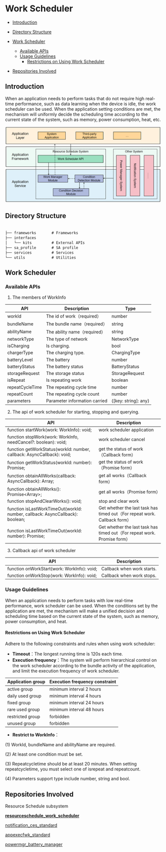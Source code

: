 # Work Scheduler

-   [Introduction](#section11660541593)
-   [Directory Structure](#section161941989596)
-   [Work Scheduler](#section1312121216216)
    -   [Available APIs](#section114564657874)
    -   [Usage Guidelines](#section129654513264)
        -   [Restrictions on Using Work Scheduler](#section1551164914237)

-   [Repositories Involved](#section1371113476307)

## Introduction<a name="section11660541593"></a>

When an application needs to perform tasks that do not require high real-time performance, such as data learning when the device is idle, the work scheduler can be used. When the application setting conditions are met, the mechanism will uniformly decide the scheduling time according to the current state of the system, such as memory, power consumption, heat, etc.

![](figures/en-us_image001.png)

## Directory Structure<a name="section161941989596"></a>

```

├── frameworks       # Frameworks
├── interfaces
│   └── kits         # External APIs
├── sa_profile       # SA profile
├── services         # Services
└── utils            # Utilities

```
## Work Scheduler<a name="section1312121216216"></a>

### Available APIs<a name="section114564657874"></a>

1. The members of WorkInfo

 API                                                          | Description | Type
  ------------------------------------------------------------ | ------------------------------------------------------------ | ------------------------------------------------------------ 
workId | The id of work（required）|number
bundleName | The bundle name（required）|string
abilityName | The ability name（required）|string
networkType | The type of network | NetworkType
isCharging | Is charging. | bool
chargerType | The charging type. | ChargingType
batteryLevel | The  battery | number
batteryStatus| The battery status |	BatteryStatus
storageRequest|The storage status|	StorageRequest
isRepeat|Is repeating work |	boolean
repeatCycleTime | The repeating cycle time|	number
repeatCount	| The repeating cycle count| number
parameters    |Parameter information carried| {[key: string]: any}


2. The api of work scheduler for starting, stopping and querying.

 API                                                          | Description                                                  
 ------------------------------------------------------------ | ------------------------------------------------------------ 
 function startWork(work: WorkInfo): void;                 | work scheduler application                                   
 function stopWork(work: WorkInfo, needCancel?: boolean): void; | work scheduler cancel                                        
 function getWorkStatus(workId: number, callback: AsyncCallback<WorkInfo>): void; | get the status of work（Callback form）                      
 function getWorkStatus(workId: number): Promise<WorkInfo>;   | get the status of work（Promise form）                       
 function obtainAllWorks(callback: AsyncCallback<void>): Array<WorkInfo>; | get all works（Callback form）                               
 function obtainAllWorks(): Promise<Array<WorkInfo>>;         | get all works（Promise form）                                
 function stopAndClearWorks(): void;                       | stop and clear work                                          
 function isLastWorkTimeOut(workId: number, callback: AsyncCallback<void>): boolean; | Get whether the last task has timed out（For repeat work. Callback form） 
 function isLastWorkTimeOut(workId: number): Promise<boolean>; | Get whether the last task has timed out（For repeat work. Promise form） 

3. Callback api of work scheduler

API                                                          | Description                                                  
 ------------------------------------------------------------ | ------------------------------------------------------------ 
 function onWorkStart(work: WorkInfo): void;                 | Callback when work starts.       
 function onWorkStop(work: WorkInfo): void;                 | Callback when work stops.

### Usage Guidelines<a name="section129654513264"></a>

When an application needs to perform tasks with low real-time performance, work scheduler can be used. When the conditions set by the application are met, the mechanism will make a unified decision and scheduling time based on the current state of the system, such as memory, power consumption, and heat.

#### Restrictions on Using Work Scheduler<a name="section1551164914237"></a>

Adhere to the following constraints and rules when using work scheduler:

- **Timeout**：The longest running time is 120s each time.
- **Execution frequency**：The system will perform hierarchical control on the work scheduler according to the bundle activity of the application, and limit the execution frequency of work scheduler.

Application group             |    Execution frequency constraint                            
--------------------|-------------------------
active group | minimum interval 2 hours
daily used group | minimum interval 4 hours
fixed group | minimum interval 24 hours
rare used group | minimum interval 48 hours
restricted group | forbidden
unused group | forbidden 

- **Restrict to WorkInfo**：

(1) WorkId, bundleName and abilityName are required.

(2) At least one condition must be set.

(3) Repeatcycletime should be at least 20 minutes. When setting repeatcycletime, you must select one of isrepeat and repeatcount.

(4) Parameters support type include number, string and bool.

## Repositories Involved<a name="section1371113476307"></a>

Resource Schedule subsystem

[**resourceschedule_work_scheduler**](https://gitee.com/openharmony/resourceschedule_work_scheduler)

[notification_ces_standard](https://gitee.com/openharmony/notification_ces_standard)

[appexecfwk_standard](https://gitee.com/openharmony/appexecfwk_standard)

[powermgr_battery_manager](https://gitee.com/openharmony/powermgr_battery_manager)